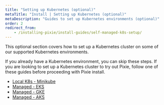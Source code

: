```yaml
---
title: "Setting up Kubernetes (optional)"
metaTitle: "Install | Setting up Kubernetes (optional)"
metaDescription: "Guides to set up Kubernetes environments (optional)"
order: 2
redirect_from:
    - /installing-pixie/install-guides/self-managed-k8s-setup/
---
```


This optional section covers how to set up a Kubernetes cluster on some of our supported Kubernetes environments.

If you already have a Kubernetes environment, you can skip these steps. If you are looking to set up a Kubernetes cluster to try out Pixie, follow one of these guides before proceeding with Pixie install.

- [Local K8s - Minikube](/installing-pixie/setting-up-k8s/minikube-setup)
- [Managed - EKS](/installing-pixie/setting-up-k8s/eks-setup)
- [Managed - GKE](/installing-pixie/setting-up-k8s/gke-setup)
- [Managed - AKS](/installing-pixie/setting-up-k8s/aks-setup)
